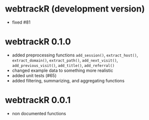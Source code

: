 # webtrackR (development version)

* fixed #81

# webtrackR 0.1.0

* added preprocessing functions `add_session()`, `extract_host()`,
  `extract_domain()`, `extract_path()`, `add_next_visit()`,
  `add_previous_visit()`, `add_title()`, `add_referral()`
* changed example data to something more realistic
* added unit tests (#65)
* added filtering, summarizing, and aggregating functions

# webtrackR 0.0.1

* non documented functions

